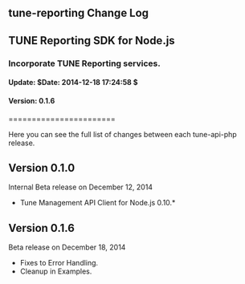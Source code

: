 <h2>tune-reporting Change Log</h2>
<h2>TUNE Reporting SDK for Node.js</h2>
<h3>Incorporate TUNE Reporting services.</h3>
<h4>Update:  $Date: 2014-12-18 17:24:58 $</h4>
<h4>Version: 0.1.6</h4>
=======================

Here you can see the full list of changes between each tune-api-php release.

Version 0.1.0
--------------

Internal Beta release on December 12, 2014
* Tune Management API Client for Node.js 0.10.*


Version 0.1.6
--------------

Beta release on December 18, 2014
* Fixes to Error Handling.
* Cleanup in Examples.